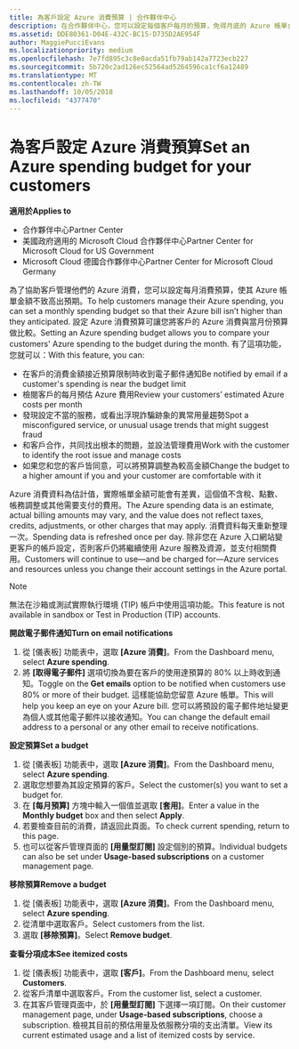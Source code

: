 ```yaml
---
title: 為客戶設定 Azure 消費預算 | 合作夥伴中心
description: 在合作夥伴中心，您可以設定每個客戶每月的預算，免得月底的 Azure 帳單金額讓他們很吃驚。
ms.assetid: DDE80361-D04E-432C-BC15-D735D2AE954F
author: MaggiePucciEvans
ms.localizationpriority: medium
ms.openlocfilehash: 7e7fd895c3c8e0acda51fb79ab142a7723ecb227
ms.sourcegitcommit: 5b720c2ad126ec52564ad5264596ca1cf6a12489
ms.translationtype: MT
ms.contentlocale: zh-TW
ms.lasthandoff: 10/05/2018
ms.locfileid: "4377470"
---
```

# <a name="set-an-azure-spending-budget-for-your-customers"></a><span data-ttu-id="edd18-103">為客戶設定 Azure 消費預算</span><span class="sxs-lookup"><span data-stu-id="edd18-103">Set an Azure spending budget for your customers</span></span>

**<span data-ttu-id="edd18-104">適用於</span><span class="sxs-lookup"><span data-stu-id="edd18-104">Applies to</span></span>**

-  <span data-ttu-id="edd18-105">合作夥伴中心</span><span class="sxs-lookup"><span data-stu-id="edd18-105">Partner Center</span></span>
-  <span data-ttu-id="edd18-106">美國政府適用的 Microsoft Cloud 合作夥伴中心</span><span class="sxs-lookup"><span data-stu-id="edd18-106">Partner Center for Microsoft Cloud for US Government</span></span>
-  <span data-ttu-id="edd18-107">Microsoft Cloud 德國合作夥伴中心</span><span class="sxs-lookup"><span data-stu-id="edd18-107">Partner Center for Microsoft Cloud Germany</span></span>

<span data-ttu-id="edd18-108">為了協助客戶管理他們的 Azure 消費，您可以設定每月消費預算，使其 Azure 帳單金額不致高出預期。</span><span class="sxs-lookup"><span data-stu-id="edd18-108">To help customers manage their Azure spending, you can set a monthly spending budget so that their Azure bill isn’t higher than they anticipated.</span></span> <span data-ttu-id="edd18-109">設定 Azure 消費預算可讓您將客戶的 Azure 消費與當月份預算做比較。</span><span class="sxs-lookup"><span data-stu-id="edd18-109">Setting an Azure spending budget allows you to compare your customers' Azure spending to the budget during the month.</span></span> <span data-ttu-id="edd18-110">有了這項功能，您就可以：</span><span class="sxs-lookup"><span data-stu-id="edd18-110">With this feature, you can:</span></span> 

-   <span data-ttu-id="edd18-111">在客戶的消費金額接近預算限制時收到電子郵件通知</span><span class="sxs-lookup"><span data-stu-id="edd18-111">Be notified by email if a customer's spending is near the budget limit</span></span>
-   <span data-ttu-id="edd18-112">檢閱客戶的每月預估 Azure 費用</span><span class="sxs-lookup"><span data-stu-id="edd18-112">Review your customers’ estimated Azure costs per month</span></span>
-   <span data-ttu-id="edd18-113">發現設定不當的服務，或看出浮現詐騙跡象的異常用量趨勢</span><span class="sxs-lookup"><span data-stu-id="edd18-113">Spot a misconfigured service, or unusual usage trends that might suggest fraud</span></span>
-   <span data-ttu-id="edd18-114">和客戶合作，共同找出根本的問題，並設法管理費用</span><span class="sxs-lookup"><span data-stu-id="edd18-114">Work with the customer to identify the root issue and manage costs</span></span>
-   <span data-ttu-id="edd18-115">如果您和您的客戶皆同意，可以將預算調整為較高金額</span><span class="sxs-lookup"><span data-stu-id="edd18-115">Change the budget to a higher amount if you and your customer are comfortable with it</span></span>

<span data-ttu-id="edd18-116">Azure 消費資料為估計值，實際帳單金額可能會有差異，這個值不含稅、點數、帳務調整或其他需要支付的費用。</span><span class="sxs-lookup"><span data-stu-id="edd18-116">The Azure spending data is an estimate, actual billing amounts may vary, and the value does not reflect taxes, credits, adjustments, or other charges that may apply.</span></span> <span data-ttu-id="edd18-117">消費資料每天重新整理一次。</span><span class="sxs-lookup"><span data-stu-id="edd18-117">Spending data is refreshed once per day.</span></span> <span data-ttu-id="edd18-118">除非您在 Azure 入口網站變更客戶的帳戶設定，否則客戶仍將繼續使用 Azure 服務及資源，並支付相關費用。</span><span class="sxs-lookup"><span data-stu-id="edd18-118">Customers will continue to use—and be charged for—Azure services and resources unless you change their account settings in the Azure portal.</span></span> 

> [!NOTE]  
> <span data-ttu-id="edd18-119">無法在沙箱或測試實際執行環境 (TIP) 帳戶中使用這項功能。</span><span class="sxs-lookup"><span data-stu-id="edd18-119">This feature is not available in sandbox or Test in Production (TIP) accounts.</span></span>

**<span data-ttu-id="edd18-120">開啟電子郵件通知</span><span class="sxs-lookup"><span data-stu-id="edd18-120">Turn on email notifications</span></span>**
1.  <span data-ttu-id="edd18-121">從 \[儀表板\] 功能表中，選取 **\[Azure 消費\]**。</span><span class="sxs-lookup"><span data-stu-id="edd18-121">From the Dashboard menu, select **Azure spending**.</span></span>
2.  <span data-ttu-id="edd18-122">將 **\[取得電子郵件\]** 選項切換為要在客戶的使用達預算的 80% 以上時收到通知。</span><span class="sxs-lookup"><span data-stu-id="edd18-122">Toggle on the **Get emails** option to be notified when customers use 80% or more of their budget.</span></span> <span data-ttu-id="edd18-123">這樣能協助您留意 Azure 帳單。</span><span class="sxs-lookup"><span data-stu-id="edd18-123">This will help you keep an eye on your Azure bill.</span></span> <span data-ttu-id="edd18-124">您可以將預設的電子郵件地址變更為個人或其他電子郵件以接收通知。</span><span class="sxs-lookup"><span data-stu-id="edd18-124">You can change the default email address to a personal or any other email to receive notifications.</span></span>

**<span data-ttu-id="edd18-125">設定預算</span><span class="sxs-lookup"><span data-stu-id="edd18-125">Set a budget</span></span>**
1.  <span data-ttu-id="edd18-126">從 \[儀表板\] 功能表中，選取 **\[Azure 消費\]**。</span><span class="sxs-lookup"><span data-stu-id="edd18-126">From the Dashboard menu, select **Azure spending**.</span></span>
2.  <span data-ttu-id="edd18-127">選取您想要為其設定預算的客戶。</span><span class="sxs-lookup"><span data-stu-id="edd18-127">Select the customer(s) you want to set a budget for.</span></span> 
3. <span data-ttu-id="edd18-128">在 **\[每月預算\]** 方塊中輸入一個值並選取 **\[套用\]**。</span><span class="sxs-lookup"><span data-stu-id="edd18-128">Enter a value in the **Monthly budget** box and then select **Apply**.</span></span>
4.  <span data-ttu-id="edd18-129">若要檢查目前的消費，請返回此頁面。</span><span class="sxs-lookup"><span data-stu-id="edd18-129">To check current spending, return to this page.</span></span>
5.  <span data-ttu-id="edd18-130">也可以從客戶管理頁面的 **\[用量型訂閱\]** 設定個別的預算。</span><span class="sxs-lookup"><span data-stu-id="edd18-130">Individual budgets can also be set under **Usage-based subscriptions** on a customer management page.</span></span>

**<span data-ttu-id="edd18-131">移除預算</span><span class="sxs-lookup"><span data-stu-id="edd18-131">Remove a budget</span></span>**
1.  <span data-ttu-id="edd18-132">從 \[儀表板\] 功能表中，選取 **\[Azure 消費\]**。</span><span class="sxs-lookup"><span data-stu-id="edd18-132">From the Dashboard menu, select **Azure spending**.</span></span>
2.  <span data-ttu-id="edd18-133">從清單中選取客戶。</span><span class="sxs-lookup"><span data-stu-id="edd18-133">Select customers from the list.</span></span>
3.  <span data-ttu-id="edd18-134">選取 **\[移除預算\]**。</span><span class="sxs-lookup"><span data-stu-id="edd18-134">Select **Remove budget**.</span></span>

**<span data-ttu-id="edd18-135">查看分項成本</span><span class="sxs-lookup"><span data-stu-id="edd18-135">See itemized costs</span></span>**
1.  <span data-ttu-id="edd18-136">從 \[儀表板\] 功能表中，選取 **\[客戶\]**。</span><span class="sxs-lookup"><span data-stu-id="edd18-136">From the Dashboard menu, select **Customers**.</span></span>
2.  <span data-ttu-id="edd18-137">從客戶清單中選取客戶。</span><span class="sxs-lookup"><span data-stu-id="edd18-137">From the customer list, select a customer.</span></span>
3.  <span data-ttu-id="edd18-138">在其客戶管理頁面中，於 **\[用量型訂閱\]** 下選擇一項訂閱。</span><span class="sxs-lookup"><span data-stu-id="edd18-138">On their customer management page, under **Usage-based subscriptions**, choose a subscription.</span></span> <span data-ttu-id="edd18-139">檢視其目前的預估用量及依服務分項的支出清單。</span><span class="sxs-lookup"><span data-stu-id="edd18-139">View its current estimated usage and a list of itemized costs by service.</span></span>


 

 



